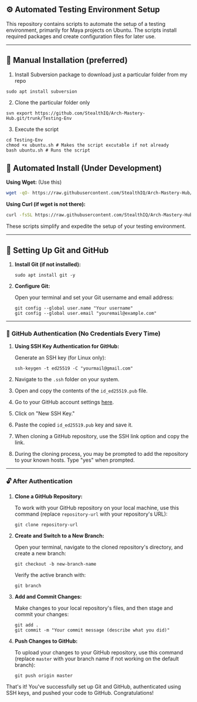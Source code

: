 ## ⚙ Automated Testing Environment Setup

This repository contains scripts to automate the setup of a testing environment, primarily for Maya projects on Ubuntu. The scripts install required packages and create configuration files for later use.

---

## 🔧 Manual Installation (preferred)

1. Install Subversion package to download just a particular folder from my repo
```shell
sudo apt install subversion
```
2. Clone the particular folder only 
```shell
svn export https://github.com/StealthIQ/Arch-Mastery-Hub.git/trunk/Testing-Env
```
3. Execute the script
```shell
cd Testing-Env
chmod +x ubuntu.sh # Makes the script excutable if not already
bash ubuntu.sh # Runs the script
```
## 🧲 Automated Install (Under Development)

**Using Wget:** (Use this)

```bash
wget -qO- https://raw.githubusercontent.com/StealthIQ/Arch-Mastery-Hub/master/Testing-Env/ubuntu.sh | bash
```

**Using Curl (if wget is not there):**

```bash
curl -fsSL https://raw.githubusercontent.com/StealthIQ/Arch-Mastery-Hub/master/Testing-Env/ubuntu.sh | bash
```

These scripts simplify and expedite the setup of your testing environment.

---

## 🦄 **Setting Up Git and GitHub**

1. **Install Git (if not installed):**

   ```shell
   sudo apt install git -y
   ```
   
2. **Configure Git:**

   Open your terminal and set your Git username and email address:

   ```shell
   git config --global user.name "Your username"
   git config --global user.email "youremail@example.com"
   ```
---

### 🔑 **GitHub Authentication (No Credentials Every Time)**

1. **Using SSH Key Authentication for GitHub:**

   Generate an SSH key (for Linux only):

   ```shell
   ssh-keygen -t ed25519 -C "yourmail@gmail.com"
   ```

2. Navigate to the `.ssh` folder on your system.
3. Open and copy the contents of the `id_ed25519.pub` file.
4. Go to your GitHub account settings [here](https://github.com/settings/keys).
5. Click on "New SSH Key."
6. Paste the copied `id_ed25519.pub` key and save it.
7. When cloning a GitHub repository, use the SSH link option and copy the link.
8. During the cloning process, you may be prompted to add the repository to your known hosts. Type "yes" when prompted.
---
### 🔓 **After Authentication**

1. **Clone a GitHub Repository:**

   To work with your GitHub repository on your local machine, use this command (replace `repository-url` with your repository's URL):

   ```shell
   git clone repository-url
   ```

2. **Create and Switch to a New Branch:**

   Open your terminal, navigate to the cloned repository's directory, and create a new branch:

   ```shell
   git checkout -b new-branch-name
   ```

   Verify the active branch with:

   ```shell
   git branch
   ```

3. **Add and Commit Changes:**

   Make changes to your local repository's files, and then stage and commit your changes:

   ```shell
   git add .
   git commit -m "Your commit message (describe what you did)"
   ```

4. **Push Changes to GitHub:**

   To upload your changes to your GitHub repository, use this command (replace `master` with your branch name if not working on the default branch):

   ```shell
   git push origin master
   ```

That's it! You've successfully set up Git and GitHub, authenticated using SSH keys, and pushed your code to GitHub. Congratulations! 